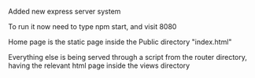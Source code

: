 Added new express server system

To run it now need to type npm start, and visit 8080

Home page is the static page inside the Public directory "index.html"

Everything else is being served through a script from the router directory, having the relevant html page inside the views directory